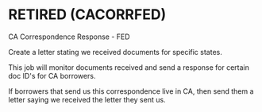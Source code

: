 # RETIRED (CACORRFED)

CA Correspondence Response - FED

Create a letter stating we received documents for specific states.

This job will monitor documents received and send a response for certain doc ID's for CA borrowers.

If borrowers that send us this correspondence live in CA, then send them a letter saying we received the letter they sent us.
